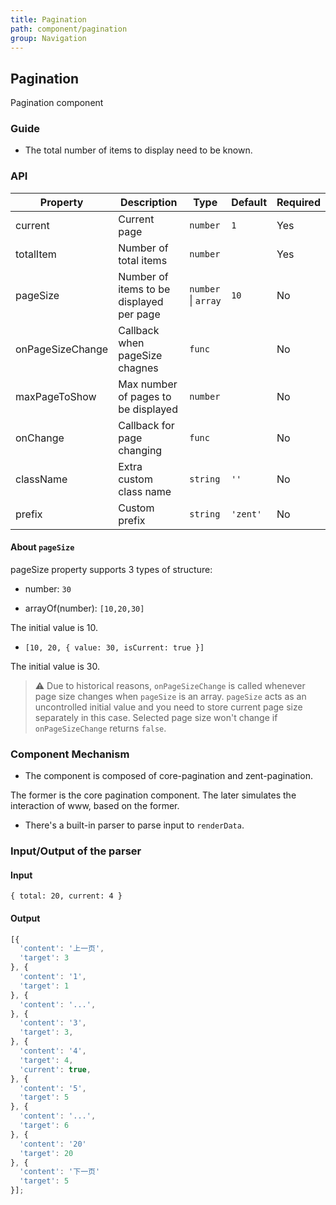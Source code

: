 ```yaml
---
title: Pagination
path: component/pagination
group: Navigation
---
```


## Pagination

Pagination component

### Guide

- The total number of items to display need to be known.

### API

| Property            | Description      | Type            | Default      | Required |
| ---------------| --------- | -------------- | ---------- | ------- |
| current       | Current page    | `number`        | `1`      | Yes    |
| totalItem     | Number of total items     | `number`        |          | Yes    |
| pageSize      | Number of items to be displayed per page    | `number` \| `array` | `10`     | No    |
| onPageSizeChange | Callback when pageSize chagnes | `func` | | No |
| maxPageToShow | Max number of pages to be displayed | `number`        |          | No    |
| onChange      | Callback for page changing    | `func`      |          | No    |
| className     | Extra custom class name | `string`        | `''`     | No    |
| prefix        | Custom prefix   | `string`        | `'zent'` | No   |

#### About `pageSize`

pageSize property supports 3 types of structure:

- number: `30`

- arrayOf(number): `[10,20,30]`

The initial value is 10.

- `[10, 20, { value: 30, isCurrent: true }]`

The initial value is 30.

> ⚠️ Due to historical reasons, `onPageSizeChange` is called whenever page size changes when `pageSize` is an array. `pageSize` acts as an uncontrolled initial value and you need to store current page size separately in this case. Selected page size won't change if `onPageSizeChange` returns `false`.

### Component Mechanism

- The component is composed of core-pagination and zent-pagination.

The former is the core pagination component. The later simulates the interaction of www, based on the former.

- There's a built-in parser to parse input to `renderData`.

### Input/Output of the parser

#### Input

```
{ total: 20, current: 4 }
```

#### Output

```javascript
[{
  'content': '上一页',
  'target': 3
}, {
  'content': '1',
  'target': 1
}, {
  'content': '...',
}, {
  'content': '3',
  'target': 3,
}, {
  'content': '4',
  'target': 4,
  'current': true,
}, {
  'content': '5',
  'target': 5
}, {
  'content': '...',
  'target': 6
}, {
  'content': '20'
  'target': 20
}, {
  'content': '下一页'
  'target': 5
}];
```

<style>
.zent-pager-control-group {
	display: flex;
	
	.zent-pager-input {
		margin-left: 10px;
		width: 200px;
	}
}

</style>

